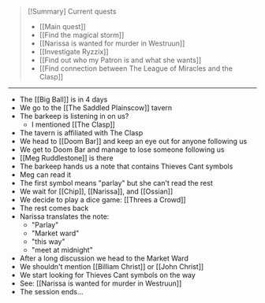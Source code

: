 > [!Summary] Current quests
> - [[Main quest]]
> - [[Find the magical storm]]
> - [[Narissa is wanted for murder in Westruun]]
> - [[Investigate Ryzzix]]
> - [[Find out who my Patron is and what she wants]]
> - [[Find connection between The League of Miracles and the Clasp]]

---
- The [[Big Ball]] is in 4 days
- We go to the [[The Saddled Plainscow]] tavern
- The barkeep is listening in on us?
	- I mentioned [[The Clasp]]
- The tavern is affiliated with The Clasp
- We head to [[Doom Bar]] and keep an eye out for anyone following us
- We get to Doom Bar and manage to lose someone following us
- [[Meg Ruddlestone]] is there
- The barkeep hands us a note that contains Thieves Cant symbols
- Meg can read it
- The first symbol means "parlay" but she can't read the rest
- We wait for [[Chip]], [[Narissa]], and [[Ossian]]
- We decide to play a dice game: [[Threes a Crowd]]
- The rest comes back
- Narissa translates the note:
	- "Parlay"
	- "Market ward"
	- "this way"
	- "meet at midnight"
- After a long discussion we head to the Market Ward
- We shouldn't mention [[Billiam Christ]] or [[John Christ]]
- We start looking for Thieves Cant symbols on the way
- See: [[Narissa is wanted for murder in Westruun]]
- The session ends...